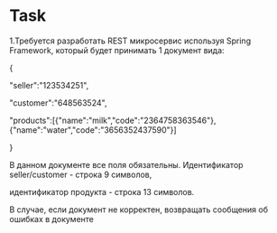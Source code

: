 # Task

1.Требуется разработать REST микросервис используя Spring Framework, который будет принимать 1 документ вида:

{

"seller":"123534251",

"customer":"648563524",

"products":[{"name":"milk","code":"2364758363546"},{"name":"water","code":"3656352437590"}]

}

В данном документе все поля обязательны. Идентификатор seller/customer - строка 9 символов,

идентификатор продукта - строка 13 символов.

В случае, если документ не корректен, возвращать сообщения об ошибках в документе


